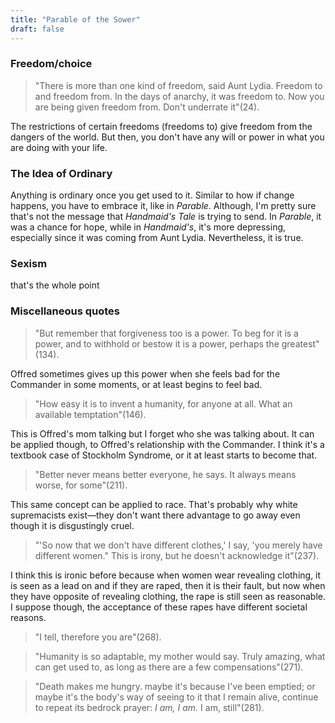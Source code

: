 ```yaml
---
title: "Parable of the Sower"
draft: false
---
```


### Freedom/choice

> "There is more than one kind of freedom, said Aunt Lydia. Freedom to and freedom from. In the days of anarchy, it was freedom to. Now you are being given freedom from. Don't underrate it"(24).

The restrictions of certain freedoms (freedoms to) give freedom from the dangers of the world. But then, you don't have any will or power in what you are doing with your life. 

### The Idea of Ordinary

Anything is ordinary once you get used to it. Similar to how if change happens, you have to embrace it, like in *Parable*. Although, I'm pretty sure that's not the message that *Handmaid's Tale* is trying to send. In *Parable*, it was a chance for hope, while in *Handmaid's*, it's more depressing, especially since it was coming from Aunt Lydia. Nevertheless, it is true.

### Sexism

that's the whole point

### Miscellaneous quotes
    
> "But remember that forgiveness too is a power. To beg for it is a power, and to withhold or bestow it is a power, perhaps the greatest"(134).
    
Offred sometimes gives up this power when she feels bad for the Commander in some moments, or at least begins to feel bad.
    
> "How easy it is to invent a humanity, for anyone at all. What an available temptation"(146).
> 

This is Offred's mom talking but I forget who she was talking about. It can be applied though, to Offred's relationship with the Commander. I think it's a textbook case of Stockholm Syndrome, or it at least starts to become that.

> "Better never means better everyone, he says. It always means worse, for some"(211).
> 

This same concept can be applied to race. That's probably why white supremacists exist—they don't want there advantage to go away even though it is disgustingly cruel.

> "'So now that we don't have different clothes,' I say, 'you merely have different women." This is irony, but he doesn't acknowledge it"(237).
> 

I think this is ironic before because when women wear revealing clothing, it is seen as a lead on and if they are raped, then it is their fault, but now when they have opposite of revealing clothing, the rape is still seen as reasonable. I suppose though, the acceptance of these rapes have different societal reasons.

> "I tell, therefore you are"(268).
> 

> "Humanity is so adaptable, my mother would say. Truly amazing, what can get used to, as long as there are a few compensations"(271).
> 

> "Death makes me hungry. maybe it's because I've been emptied; or maybe it's the body's way of seeing to it that I remain alive, continue to repeat its bedrock prayer: *I am, I am.* I am, still"(281).
>